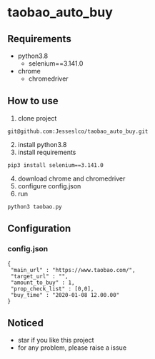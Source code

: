 # taobao_auto_buy

## Requirements
* python3.8
  * selenium==3.141.0
* chrome
  * chromedriver
  
## How to use
1. clone project
```
git@github.com:Jesseslco/taobao_auto_buy.git
```
2. install python3.8
3. install requirements
```
pip3 install selenium==3.141.0
```
4. download chrome and chromedriver
5. configure config.json
6. run
```
python3 taobao.py
```
## Configuration
### config.json
```
{
 "main_url" : "https://www.taobao.com/",
 "target_url" : "",
 "amount_to_buy" : 1,
 "prop_check_list" : [0,0],
 "buy_time" : "2020-01-08 12.00.00"
}
```
## Noticed
* star if you like this project
* for any problem, please raise a issue
